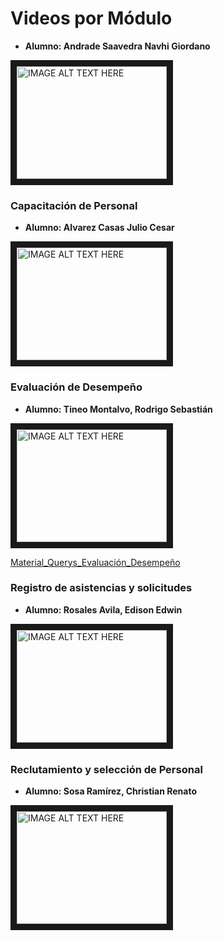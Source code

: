# Videos por Módulo

- **Alumno: Andrade Saavedra Navhi Giordano**

<a href="https://www.youtube.com/watch?v=R4pJ7iGA5oc&t
" target="_blank"><img src="http://img.youtube.com/vi/R4pJ7iGA5oc/0.jpg" 
alt="IMAGE ALT TEXT HERE" width="240" height="180" border="10" /></a>

### Capacitación de Personal

- **Alumno: Alvarez Casas Julio Cesar**

<a href="http://www.youtube.com/watch?feature=player_embedded&v=yj5Bw_0NQ-U&ab
" target="_blank"><img src="http://img.youtube.com/vi/yj5Bw_0NQ-U&ab/0.jpg" 
alt="IMAGE ALT TEXT HERE" width="240" height="180" border="10" /></a>

### Evaluación de Desempeño

- **Alumno: Tineo Montalvo, Rodrigo Sebastián**

<a href="https://www.youtube.com/watch?v=ZvNVBiE4_eY
  " target="_blank"><img src="http://img.youtube.com/vi/ZvNVBiE4_eY/0.jpg" 
alt="IMAGE ALT TEXT HERE" width="240" height="180" border="10" /></a>

[Material_Querys_Evaluación_Desempeño](../Material_Videos/Querys_Requerimientos_Evaluación_Desempeño.sql)

### Registro de asistencias y solicitudes

- **Alumno: Rosales Avila, Edison Edwin**

<a href="https://youtu.be/7Xm7g6Z_6Ac?si=DyV6P0yY2afrJYbd
" target="_blank"><img src="http://img.youtube.com/vi/7Xm7g6Z_6Ac/0.jpg" 
alt="IMAGE ALT TEXT HERE" width="240" height="180" border="10" /></a>

### Reclutamiento y selección de Personal
- **Alumno: Sosa Ramírez, Christian Renato**
<a href="https://www.youtube.com/watch?v=mIUjGzDE5KY" target="_blank">
    <img src="http://img.youtube.com/vi/mIUjGzDE5KY/0.jpg" alt="IMAGE ALT TEXT HERE" width="240" height="180" border="10" />
</a>
